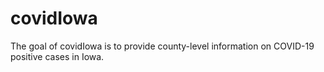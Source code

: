 # covidIowa

<!-- badges: start -->
<!-- badges: end -->

The goal of covidIowa is to provide county-level information on COVID-19 positive cases in Iowa.



